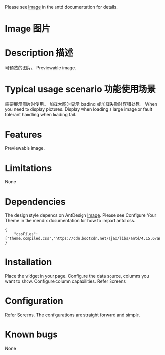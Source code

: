 Please see [Image](https://ant.design/components/image-cn/) in the antd documentation for details.

# Image 图片

# Description 描述

可预览的图片。
Previewable image.

# Typical usage scenario 功能使用场景

需要展示图片时使用。
加载大图时显示 loading 或加载失败时容错处理。
When you need to display pictures.
Display when loading a large image or fault tolerant handling when loading fail.

# Features

Previewable image.

# Limitations

None

# Dependencies

The design style depends on AntDesign [Image](https://ant.design/components/image-cn/).
Please see Configure Your Theme in the mendix documentation for how to import antd css.

```
{
    "cssFiles": ["theme.compiled.css","https://cdn.bootcdn.net/ajax/libs/antd/4.15.6/antd.min.css"]
}

```

# Installation

Place the widget in your page. Configure the data source, columns you want to show. Configure column capabilities. Refer Screens

# Configuration

Refer Screens. The configurations are straight forward and simple.

# Known bugs

None

